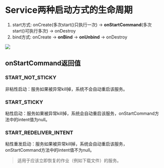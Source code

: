 # Service两种启动方式的生命周期
1. start方式: onCreate(多次start()只执行一次) -> **onStartCommand**(多次start()可执行多次) -> onDestroy
2. bind方式: onCreate -> **onBind** -> **onUnbind** -> onDestroy


![]([https://upload-images.jianshu.io/upload_images/2514012-62515fe223d4e0c8.png?imageMogr2/auto-orient/strip|imageView2/2/w/1149/format/webp](https://img-blog.csdnimg.cn/3d2ba98e41fc4523a2159aec88864cbe.png?x-oss-process=image/watermark,type_ZHJvaWRzYW5zZmFsbGJhY2s,shadow_50,text_Q1NETiBA5a6e546w5LiA5Liq5bCP55uu5qCH,size_9,color_FFFFFF,t_70,g_se,x_16#pic_center))

## onStartCommand返回值

### START_NOT_STICKY
非粘性启动：服务如果被异常kill掉，系统不会自动重启该服务。

### START_STICKY
粘性启动：服务如果被异常kill掉，系统会自动重启该服务，onStartCommand方法中的intent值为null。

### START_REDELIVER_INTENT
粘性重发启动：服务如果被异常kill掉，系统会自动重启该服务，onStartCommand方法中的intent值不为null。
> 适用于应该立即恢复的作业（例如下载文件）的服务。

